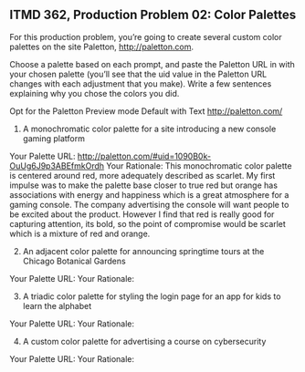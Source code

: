 ## ITMD 362, Production Problem 02: Color Palettes

For this production problem, you’re going to create several custom color palettes on the site
Paletton, http://paletton.com.

Choose a palette based on each prompt, and paste the Paletton URL in with your chosen palette
(you’ll see that the uid value in the Paletton URL changes with each adjustment that you make).
Write a few sentences explaining why you chose the colors you did.

Opt for the Paletton Preview mode Default with Text http://paletton.com/

1. A monochromatic color palette for a site introducing a new console gaming platform

Your Palette URL: http://paletton.com/#uid=1090B0k-OuUg6J9p3ABEfmkOrdh
Your Rationale: This monochromatic color palette is centered around red, more adequately described as scarlet. My first impulse was to make the palette base closer to true red but orange has associations with energy and happiness which is a great atmosphere for a gaming console. The company advertising the console will want people to be excited about the product. However I find that red is really good for capturing attention, its bold, so the point of compromise would be scarlet which is a mixture of red and orange.

2. An adjacent color palette for announcing springtime tours at the Chicago Botanical Gardens

Your Palette URL:
Your Rationale:

3. A triadic color palette for styling the login page for an app for kids to learn the alphabet

Your Palette URL:
Your Rationale:

4. A custom color palette for advertising a course on cybersecurity

Your Palette URL:
Your Rationale:

